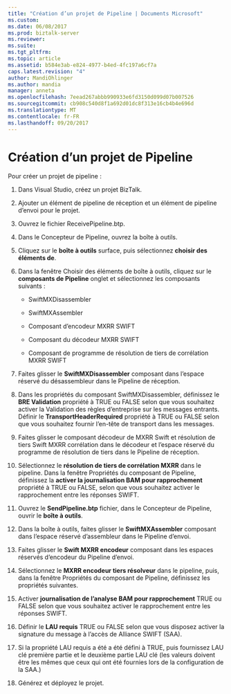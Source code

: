 ```yaml
---
title: "Création d’un projet de Pipeline | Documents Microsoft"
ms.custom: 
ms.date: 06/08/2017
ms.prod: biztalk-server
ms.reviewer: 
ms.suite: 
ms.tgt_pltfrm: 
ms.topic: article
ms.assetid: b584e3ab-e824-4977-b4ed-4fc197a6cf7a
caps.latest.revision: "4"
author: MandiOhlinger
ms.author: mandia
manager: anneta
ms.openlocfilehash: 7eead267abbb990933e6fd3150d099d07b007526
ms.sourcegitcommit: cb908c540d8f1a692d01dc8f313e16cb4b4e696d
ms.translationtype: MT
ms.contentlocale: fr-FR
ms.lasthandoff: 09/20/2017
---
```

# <a name="creating-a-pipeline-project"></a>Création d’un projet de Pipeline
Pour créer un projet de pipeline :  
  
1.  Dans Visual Studio, créez un projet BizTalk.  
  
2.  Ajouter un élément de pipeline de réception et un élément de pipeline d’envoi pour le projet.  
  
3.  Ouvrez le fichier ReceivePipeline.btp.  
  
4.  Dans le Concepteur de Pipeline, ouvrez la boîte à outils.  
  
5.  Cliquez sur le **boîte à outils** surface, puis sélectionnez **choisir des éléments de**.  
  
6.  Dans la fenêtre Choisir des éléments de boîte à outils, cliquez sur le **composants de Pipeline** onglet et sélectionnez les composants suivants :  
  
    -   SwiftMXDisassembler  
  
    -   SwiftMXAssembler  
  
    -   Composant d’encodeur MXRR SWIFT  
  
    -   Composant du décodeur MXRR SWIFT  
  
    -   Composant de programme de résolution de tiers de corrélation MXRR SWIFT  
  
7.  Faites glisser le **SwiftMXDisassembler** composant dans l’espace réservé du désassembleur dans le Pipeline de réception.  
  
8.  Dans les propriétés du composant SwiftMXDisassembler, définissez le **BRE Validation** propriété à TRUE ou FALSE selon que vous souhaitez activer la Validation des règles d’entreprise sur les messages entrants. Définir le **TransportHeaderRequired** propriété à TRUE ou FALSE selon que vous souhaitez fournir l’en-tête de transport dans les messages.  
  
9. Faites glisser le composant décodeur de MXRR Swift et résolution de tiers Swift MXRR corrélation dans le décodeur et l’espace réservé du programme de résolution de tiers dans le Pipeline de réception.  
  
10. Sélectionnez le **résolution de tiers de corrélation MXRR** dans le pipeline. Dans la fenêtre Propriétés du composant de Pipeline, définissez la **activer la journalisation BAM pour rapprochement** propriété à TRUE ou FALSE, selon que vous souhaitez activer le rapprochement entre les réponses SWIFT.  
  
11. Ouvrez le **SendPipeline.btp** fichier, dans le Concepteur de Pipeline, ouvrir le **boîte à outils**.  
  
12. Dans la boîte à outils, faites glisser le **SwiftMXAssembler** composant dans l’espace réservé d’assembleur dans le Pipeline d’envoi.  
  
13. Faites glisser le **Swift MXRR encodeur** composant dans les espaces réservés d’encodeur du Pipeline d’envoi.  
  
14. Sélectionnez le **MXRR encodeur tiers résolveur** dans le pipeline, puis, dans la fenêtre Propriétés du composant de Pipeline, définissez les propriétés suivantes.  
  
15. Activer **journalisation de l’analyse BAM pour rapprochement** TRUE ou FALSE selon que vous souhaitez activer le rapprochement entre les réponses SWIFT.  
  
16. Définir le **LAU requis** TRUE ou FALSE selon que vous disposez activer la signature du message à l’accès de Alliance SWIFT (SAA).  
  
17. Si la propriété LAU requis a été a été défini à TRUE, puis fournissez LAU clé première partie et le deuxième partie LAU clé (les valeurs doivent être les mêmes que ceux qui ont été fournies lors de la configuration de la SAA.)  
  
18. Générez et déployez le projet.